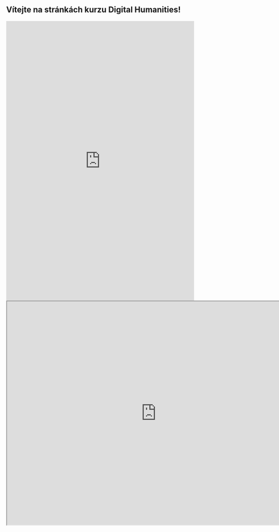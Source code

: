 ## Vítejte na stránkách kurzu Digital Humanities!
<iframe src='https://cdn.knightlab.com/libs/timeline3/latest/embed/index.html?source=1XOHvIgvy5n79ZDgNbu0ezbhg35ex4ud8CzsugIG4jKQ&font=Default&lang=en&initial_zoom=2&height=800' width='100%' height='750' webkitallowfullscreen mozallowfullscreen allowfullscreen frameborder='0'></iframe>
<iframe src="https://uploads.knightlab.com/storymapjs/a15f63188a923d533c4c13be3c6cc156/dh/index.html" width=800 height=600></iframe>
